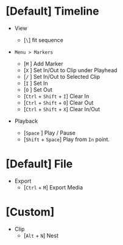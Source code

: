 
<!--####################################################################################################################-->
# [Default] Timeline
<!--####################################################################################################################-->

  - View
    - [`\`] fit sequence

  - `Menu > Markers`
    - [`M`                   ] Add Marker
    - [`X`                   ] Set In/Out to Clip under Playhead
    - [`/`                   ] Set In/Out to Selected Clip
    - [`I`                   ] Set In
    - [`O`                   ] Set Out
    - [`Ctrl` + `Shift` + `I`] Clear In
    - [`Ctrl` + `Shift` + `O`] Clear Out
    - [`Ctrl` + `Shift` + `X`] Clear In/Out

  - Playback
    - [`Space`          ] Play / Pause
    - [`Shift` + `Space`] Play from `In` point.


<!--####################################################################################################################-->
# [Default] File
<!--####################################################################################################################-->

  - Export
    - [`Ctrl` + `M`] Export Media


<!--####################################################################################################################-->
# [Custom]
<!--####################################################################################################################-->

  - Clip
    - [`Alt` + `N`] Nest
